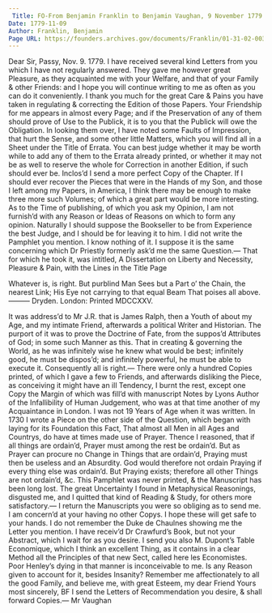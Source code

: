 ```yaml
---
 Title: FO-From Benjamin Franklin to Benjamin Vaughan, 9 November 1779
Date: 1779-11-09
Author: Franklin, Benjamin
Page URL: https://founders.archives.gov/documents/Franklin/01-31-02-0035
---
```


Dear Sir,
Passy, Nov. 9. 1779.
I have received several kind Letters from you which I have not regularly answered. They gave me however great Pleasure, as they acquainted me with your Welfare, and that of your Family & other Friends: and I hope you will continue writing to me as often as you can do it conveniently.
I thank you much for the great Care & Pains you have taken in regulating & correcting the Edition of those Papers. Your Friendship for me appears in almost every Page; and if the Preservation of any of them should prove of Use to the Publick, it is to you that the Publick will owe the Obligation. In looking them over, I have noted some Faults of Impression, that hurt the Sense, and some other little Matters, which you will find all in a Sheet under the Title of Errata. You can best judge whether it may be worth while to add any of them to the Errata already printed, or whether it may not be as well to reserve the whole for Correction in another Edition, if such should ever be. Inclos’d I send a more perfect Copy of the Chapter.
If I should ever recover the Pieces that were in the Hands of my Son, and those I left among my Papers, in America, I think there may be enough to make three more such Volumes; of which a great part would be more interesting.
As to the Time of publishing, of which you ask my Opinion, I am not furnish’d with any Reason or Ideas of Reasons on which to form any opinion. Naturally I should suppose the Bookseller to be from Experience the best Judge, and I should be for leaving it to him.
I did not write the Pamphlet you mention. I know nothing of it. I suppose it is the same concerning which Dr Priestly formerly ask’d me the same Question.— That for which he took it, was intitled, A Dissertation on Liberty and Necessity, Pleasure & Pain, with the Lines in the Title Page


Whatever is, is right. But purblind Man
Sees but a Part o’ the Chain, the nearest Link;
His Eye not carrying to that equal Beam
That poises all above.——— Dryden. London: Printed MDCCXXV.

It was address’d to Mr J.R. that is James Ralph, then a Youth of about my Age, and my intimate Friend, afterwards a political Writer and Historian. The purport of it was to prove the Doctrine of Fate, from the suppos’d Attributes of God; in some such Manner as this. That in creating & governing the World, as he was infinitely wise he knew what would be best; infinitely good, he must be dispos’d; and infinitely powerful, he must be able to execute it. Consequently all is right.— There were only a hundred Copies printed, of which I gave a few to Friends, and afterwards disliking the Piece, as conceiving it might have an ill Tendency, I burnt the rest, except one Copy the Margin of which was fill’d with manuscript Notes by Lyons Author of the Infallibility of Human Judgement, who was at that time another of my Acquaintance in London. I was not 19 Years of Age when it was written. In 1730 I wrote a Piece on the other side of the Question, which began with laying for its Foundation this Fact, That almost all Men in all Ages and Countrys, do have at times made use of Prayer. Thence I reasoned, that if all things are ordain’d, Prayer must among the rest be ordain’d. But as Prayer can procure no Change in Things that are ordain’d, Praying must then be useless and an Absurdity. God would therefore not ordain Praying if every thing else was ordain’d. But Praying exists; therefore all other Things are not ordain’d, &c. This Pamphlet was never printed, & the Manuscript has been long lost. The great Uncertainty I found in Metaphysical Reasonings, disgusted me, and I quitted that kind of Reading & Study, for others more satisfactory.—
I return the Manuscripts you were so obliging as to send me. I am concern’d at your having no other Copys. I hope these will get safe to your hands. I do not remember the Duke de Chaulnes showing me the Letter you mention. I have receiv’d Dr Crawfurd’s Book, but not your Abstract, which I wait for as you desire. I send you also M. Dupont’s Table Economique, which I think an excellent Thing, as it contains in a clear Method all the Principles of that new Sect, called here les Economistes.
Poor Henley’s dying in that manner is inconceivable to me. Is any Reason given to account for it, besides Insanity?
Remember me affectionately to all the good Family, and believe me, with great Esteem, my dear Friend Yours most sincerely,
BF
I send the Letters of Recommendation you desire, & shall forward Copies.—
Mr Vaughan

